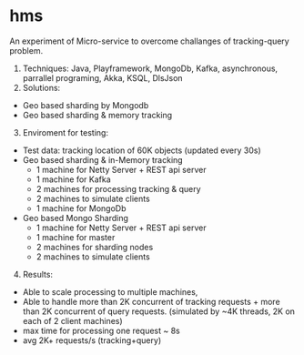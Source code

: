 # hms
An experiment of Micro-service to overcome challanges of tracking-query problem.
1. Techniques: Java, Playframework, MongoDb, Kafka, asynchronous, parrallel programing, Akka, KSQL, DlsJson
2. Solutions: 
  * Geo based sharding by Mongodb
  * Geo based sharding & memory tracking
3. Enviroment for testing:
 * Test data: tracking location of 60K objects (updated every 30s)
 * Geo based sharding & in-Memory tracking
     * 1 machine for Netty Server + REST api server
     * 1 machine for Kafka 
     * 2 machines for processing tracking & query
     * 2 machines to simulate clients
     * 1 machine for MongoDb
 * Geo based Mongo Sharding
     * 1 machine for Netty Server + REST api server
     * 1 machine for master
     * 2 machines for sharding nodes
     * 2 machines to simulate clients
4. Results: 
  * Able to scale processing to multiple machines, 
  * Able to handle more than 2K concurrent of tracking requests + more than 2K concurrent of query requests. 
   (simulated by ~4K threads, 2K on each of 2 client machines)
  * max time for processing one request ~ 8s
  * avg 2K+ requests/s (tracking+query) 
